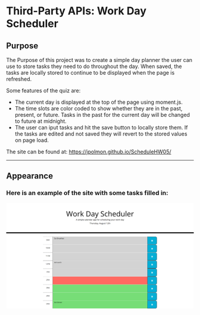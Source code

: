 # Third-Party APIs: Work Day Scheduler

## Purpose

The Purpose of this project was to create a simple day planner the user can use to store tasks they need to do throughout the day. When saved, the tasks are locally stored to continue to be displayed when the page is refreshed. 

Some features of the quiz are:
- The current day is displayed at the top of the page using moment.js. 
- The time slots are color coded to show whether they are in the past, present, or future. Tasks in the past for the current day will be changed to future at midnight.  
- The user can iput tasks and hit the save button to locally store them. If the tasks are edited and not saved they will revert to the stored values on page load. 

The site can be found at: https://jpolmon.github.io/ScheduleHW05/

---
## Appearance

### Here is an example of the site with some tasks filled in:  

![Website image](./assets/images/WebPageImage.png)
